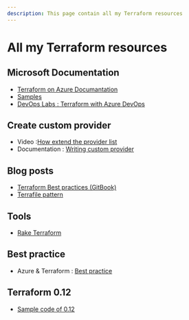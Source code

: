 ```yaml
---
description: This page contain all my Terraform resources
---
```


# All my Terraform resources

## Microsoft Documentation

* [Terraform on Azure Documantation](https://docs.microsoft.com/en-us/azure/terraform/)
* [Samples](https://github.com/terraform-providers/terraform-provider-azurerm/tree/master/examples)
* [DevOps Labs : Terraform with Azure DevOps](https://www.azuredevopslabs.com/labs/vstsextend/terraform/)

## Create custom provider

* Video :[How extend the provider list](https://www.youtube.com/watch?v=2BvpqmFpchI)
* Documentation : [Writing custom provider](https://www.terraform.io/docs/extend/writing-custom-providers.html)

## Blog posts

* [Terraform Best practices \(GitBook\)](https://www.terraform-best-practices.com/)
* [Terrafile pattern](http://bensnape.com/2016/01/14/terraform-design-patterns-the-terrafile/)

## Tools

* [Rake Terraform](https://github.com/maclennann/rake-terraform)

## Best practice

* Azure & Terraform : [Best practice](https://jamesdld.github.io/terraform/Best-Practice/)

## Terraform 0.12

* [Sample code of 0.12](https://github.com/hashicorp/terraform-guides/tree/master/infrastructure-as-code/terraform-0.12-examples)

